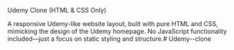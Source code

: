 Udemy Clone (HTML & CSS Only)

A responsive Udemy-like website layout, built with pure HTML and CSS, mimicking the design of the Udemy homepage. No JavaScript functionality included—just a focus on static styling and structure.# Udemy--clone
